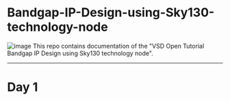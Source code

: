 # Bandgap-IP-Design-using-Sky130-technology-node
![image](https://user-images.githubusercontent.com/58599984/138215051-f7414ea3-dce7-4978-a5ab-fcb6a6ed25fe.png)
This repo contains documentation of the "VSD Open Tutorial Bandgap IP Design using Sky130 technology node".
________________________________________________________________________
# Day 1
